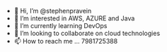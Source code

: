 - 👋 Hi, I’m @stephenpravein
- 👀 I’m interested in AWS, AZURE and Java
- 🌱 I’m currently learning DevOps
- 💞️ I’m looking to collaborate on cloud technologies
- 📫 How to reach me ... 7981725388


